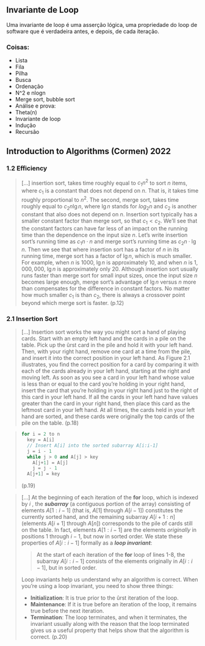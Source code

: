 ## Invariante de Loop

Uma invariante de loop é uma asserção lógica, uma propriedade do loop de software que é verdadeira
antes, e depois, de cada iteração.

### Coisas:

- Lista
- Fila
- Pilha
- Busca
- Ordenação
- N^2 e nlogn
- Merge sort, bubble sort
- Análise e prova:
- Theta(n)
- Invariante de loop
- Indução
- Recursão

## Introduction to Algorithms (Cormen) 2022

### 1.2 Efficiency

> [...] insertion sort, takes time roughly equal to $c_1 n^2$ to sort $n$ items, where $c_1$ is a
> constant that does not depend on $n$. That is, it takes time roughly proportional to $n^2$. The
> second, merge sort, takes time roughly equal to $c_2n\lg n$, where $\lg n$ stands for $log_2 n$
> and $c_2$ is another constant that also does not depend on $n$. Insertion sort typically has a
> smaller constant factor than merge sort, so that $c_1 < c_2$. We’ll see that the constant factors
> can have far less of an impact on the running time than the dependence on the input size $n$.
> Let’s write insertion sort’s running time as $c_1 n \cdot n$ and merge sort’s running time as $c_2
> n \cdot \lg n$. Then we see that where insertion sort has a factor of $n$ in its running time,
> merge sort has a factor of $\lg n$, which is much smaller. For example, when $n$ is $1000$, $\lg
> n$ is approximately $10$, and when $n$ is $1,000,000$, $\lg n$ is approximately only $20$.
> Although insertion sort usually runs faster than merge sort for small input sizes, once the input
> size $n$ becomes large enough, merge sort’s advantage of $\lg n$ versus $n$ more than compensates
> for the difference in constant factors. No matter how much smaller $c_1$ is than $c_2$, there is
> always a crossover point beyond which merge sort is faster. (p.12)

### 2.1 Insertion Sort

> [...] Insertion sort works the way you might sort a hand of playing cards. Start with an empty left hand
> and the cards in a pile on the table. Pick up the ûrst card in the pile and hold it with your left
> hand. Then, with your right hand, remove one card at a time from the pile, and insert it into the
> correct position in your left hand. As Figure 2.1 illustrates, you find the correct position for a
> card by comparing it with each of the cards already in your left hand, starting at the right and
> moving left. As soon as you see a card in your left hand whose value is less than or equal to the
> card you’re holding in your right hand, insert the card that you’re holding in your right hand
> just to the right of this card in your left hand. If all the cards in your left hand have values
> greater than the card in your right hand, then place this card as the leftmost card in your left
> hand. At all times, the cards held in your left hand are sorted, and these cards were originally
> the top cards of the pile on the table. (p.18)

> ```C++
> for i = 2 to n
>   key = A[i]
>   // Insert A[i] into the sorted subarray A[i:i-1]
>   j = i - 1
>   while j > 0 and A[j] > key
>     A[j+1] = A[j]
>     j = j - 1
>   A[j+1] = key
> ```
>
> (p.19)

> [...] At the beginning of each iteration of the **for** loop, which is indexed by $i$ , the
> **_subarray_** (a contiguous portion of the array) consisting of elements $A[1:i-1]$ (that is,
> $A[1]$ through $A[i-1]$) constitutes the currently sorted hand, and the remaining subarray
> $A[i+1:n]$ (elements $A[i+1]$ through $A[n]$) corresponds to the pile of cards still on the table.
> In fact, elements $A[1:i-1]$ are the elements _originally_ in positions $1$ through $i-1$, but now
> in sorted order. We state these properties of $A[i:i-1]$ formally as a **_loop invariant_**:
>
> > At the start of each iteration of the **for** loop of lines 1-8, the subarray $A[i:i-1]$
> > consists of the elements originally in $A[i:i-1]$, but in sorted order.
>
> Loop invariants help us understand why an algorithm is correct. When you’re using a loop
> invariant, you need to show three things:
>
> - **Initialization**: It is true prior to the ûrst iteration of the loop.
> - **Maintenance**: If it is true before an iteration of the loop, it remains true before the next
>   iteration.
> - **Termination**: The loop terminates, and when it terminates, the invariant usually along with
>   the reason that the loop terminated gives us a useful property that helps show that the
>   algorithm is correct. (p.20)
